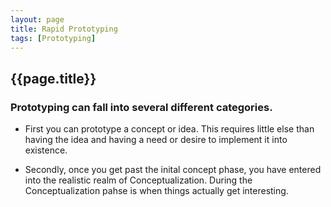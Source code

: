 ```yaml
---
layout: page
title: Rapid Prototyping
tags: [Prototyping]
---
```


<h2 class="page-title"><i class="fa fa-cogs"></i> {{page.title}} </h2>

### Prototyping can fall into several different categories. 

* First you can prototype a concept or idea.  This requires little else than having the idea and having a need or desire to implement it into existence.  

* Secondly, once you get past the inital concept phase, you have entered into the realistic realm of Conceptualization.  During the Conceptualization pahse is when things actually get interesting.	
